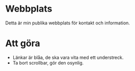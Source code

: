 # Webbplats
Detta är min publika webbplats för kontakt och information.

# Att göra
* Länkar är blåa, de ska vara vita med ett understreck.
* Ta bort scrollbar, gör den osynlig.
